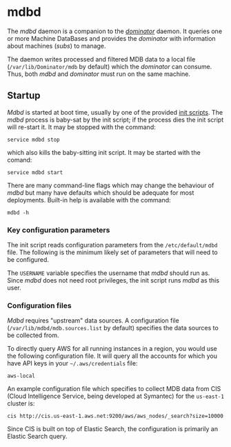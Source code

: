 # mdbd
The *mdbd* daemon is a companion to the *[dominator](../dominator/README.md)*
daemon. It queries one or more Machine DataBases and provides the *dominator*
with information about machines (*subs*) to manage.

The daemon writes processed and filtered MDB data to a local file
(`/var/lib/Dominator/mdb` by default) which the *dominator* can consume. Thus,
both *mdbd* and *dominator* must run on the same machine.

## Startup
*Mdbd* is started at boot time, usually by one of the provided
[init scripts](../../init.d/). The *mdbd* process is baby-sat by the init
script; if the process dies the init script will re-start it. It may be stopped
with the command:

```
service mdbd stop
```

which also kills the baby-sitting init script. It may be started with the
comand:

```
service mdbd start
```

There are many command-line flags which may change the behaviour of *mdbd*
but many have defaults which should be adequate for most deployments. Built-in
help is available with the command:

```
mdbd -h
```

### Key configuration parameters
The init script reads configuration parameters from the `/etc/default/mdbd`
file. The following is the minimum likely set of parameters that will need to be
configured.

The `USERNAME` variable specifies the username that *mdbd* should run as.
Since *mdbd* does not need root privileges, the init script runs
*mdbd* as this user.

### Configuration files
*Mdbd* requires "upstream" data sources. A configuration file
(`/var/lib/mdbd/mdb.sources.list` by default) specifies the data sources
to be collected from.

To directly query AWS for all running instances in a region, you would use the
following configuration file. It will query all the accounts for which you have
API keys in your `~/.aws/credentials` file:

```
aws-local
```

An example configuration file which specifies to collect MDB data from CIS
(Cloud Intelligence Service, being developed at Symantec) for the `us-east-1`
cluster is:

```
cis http://cis.us-east-1.aws.net:9200/aws/aws_nodes/_search?size=10000
```

Since CIS is built on top of Elastic Search, the configuration is primarily an
Elastic Search query.
